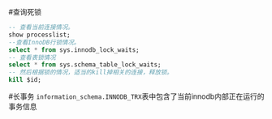 ﻿#查询死锁
```sql
-- 查看当前连接情况。
show processlist;  
--查看InnoDB行锁情况。
select * from sys.innodb_lock_waits;
-- 查看表锁情况
select * from sys.schema_table_lock_waits;	
-- 然后根据锁的情况，适当的kill掉相关的连接，释放锁。
kill $id;
```

#长事务
`information_schema.INNODB_TRX`表中包含了当前innodb内部正在运行的事务信息  

